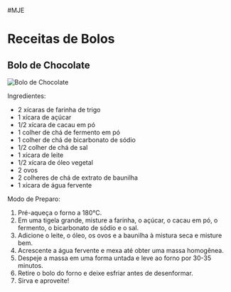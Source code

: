 #MJE
<!DOCTYPE html>
<html>
<head>
  <link rel="stylesheet" type="text/css" href="styles.css">
</head>
<body>
  <h1>Receitas de Bolos</h1>

  <div class="recipe">
    <h2>Bolo de Chocolate</h2>
    <img src="bolo_chocolate.jpg" alt="Bolo de Chocolate">
    <p>Ingredientes:</p>
    <ul>
      <li>2 xícaras de farinha de trigo</li>
      <li>1 xícara de açúcar</li>
      <li>1/2 xícara de cacau em pó</li>
      <li>1 colher de chá de fermento em pó</li>
      <li>1 colher de chá de bicarbonato de sódio</li>
      <li>1/2 colher de chá de sal</li>
      <li>1 xícara de leite</li>
      <li>1/2 xícara de óleo vegetal</li>
      <li>2 ovos</li>
      <li>2 colheres de chá de extrato de baunilha</li>
      <li>1 xícara de água fervente</li>
    </ul>
    <p>Modo de Preparo:</p>
    <ol>
      <li>Pré-aqueça o forno a 180°C.</li>
      <li>Em uma tigela grande, misture a farinha, o açúcar, o cacau em pó, o fermento, o bicarbonato de sódio e o sal.</li>
      <li>Adicione o leite, o óleo, os ovos e a baunilha à mistura seca e misture bem.</li>
      <li>Acrescente a água fervente e mexa até obter uma massa homogênea.</li>
      <li>Despeje a massa em uma forma untada e leve ao forno por 30-35 minutos.</li>
      <li>Retire o bolo do forno e deixe esfriar antes de desenformar.</li>
      <li>Sirva e aproveite!</li>
    </ol>
  </div>

</body>
</html>
